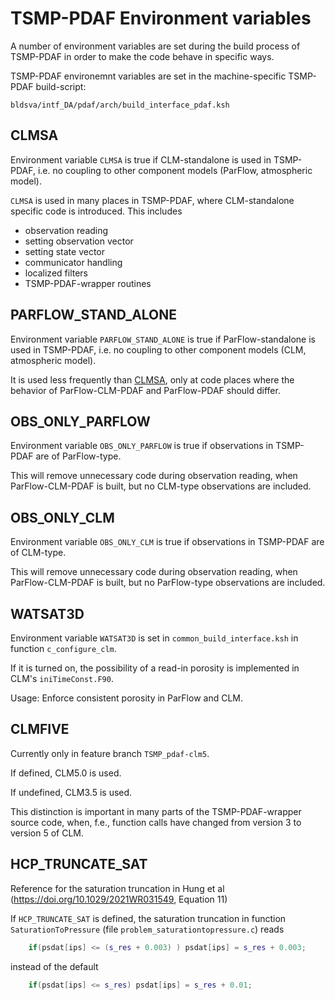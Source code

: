 # TSMP-PDAF Environment variables #

A number of environment variables are set during the build process of
TSMP-PDAF in order to make the code behave in specific ways.

TSMP-PDAF environemnt variables are set in the machine-specific
TSMP-PDAF build-script:

```
bldsva/intf_DA/pdaf/arch/build_interface_pdaf.ksh
```

## CLMSA ##

Environment variable `CLMSA` is true if CLM-standalone is used in
TSMP-PDAF, i.e. no coupling to other component models (ParFlow,
atmospheric model).

`CLMSA` is used in many places in TSMP-PDAF, where CLM-standalone
specific code is introduced. This includes
- observation reading
- setting observation vector
- setting state vector
- communicator handling
- localized filters
- TSMP-PDAF-wrapper routines

## PARFLOW_STAND_ALONE ##

Environment variable `PARFLOW_STAND_ALONE` is true if
ParFlow-standalone is used in TSMP-PDAF, i.e. no coupling to other
component models (CLM, atmospheric model).

It is used less frequently than [CLMSA](#clmsa), only at code places
where the behavior of ParFlow-CLM-PDAF and ParFlow-PDAF should differ.

## OBS_ONLY_PARFLOW ##

Environment variable `OBS_ONLY_PARFLOW` is true if observations in
TSMP-PDAF are of ParFlow-type.

This will remove unnecessary code during observation reading, when
ParFlow-CLM-PDAF is built, but no CLM-type observations are included.

## OBS_ONLY_CLM ##

Environment variable `OBS_ONLY_CLM` is true if observations in
TSMP-PDAF are of CLM-type.

This will remove unnecessary code during observation reading, when
ParFlow-CLM-PDAF is built, but no ParFlow-type observations are
included.

## WATSAT3D ##

Environment variable `WATSAT3D` is set in `common_build_interface.ksh`
in function `c_configure_clm`.

If it is turned on, the possibility of a read-in porosity is
implemented in CLM's `iniTimeConst.F90`.

Usage: Enforce consistent porosity in ParFlow and CLM.

## CLMFIVE ##

Currently only in feature branch `TSMP_pdaf-clm5`.

If defined, CLM5.0 is used.

If undefined, CLM3.5 is used.

This distinction is important in many parts of the TSMP-PDAF-wrapper
source code, when, f.e., function calls have changed from version 3 to
version 5 of CLM.

## HCP_TRUNCATE_SAT ##

Reference for the saturation truncation in Hung et al
(<https://doi.org/10.1029/2021WR031549>, Equation 11)

If `HCP_TRUNCATE_SAT` is defined, the saturation truncation in
function `SaturationToPressure` (file
`problem_saturationtopressure.c`) reads

``` c++
	if(psdat[ips] <= (s_res + 0.003) ) psdat[ips] = s_res + 0.003;
```

instead of the default

``` c++
	if(psdat[ips] <= s_res) psdat[ips] = s_res + 0.01;
```
